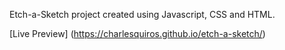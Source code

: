 
Etch-a-Sketch project created using Javascript, CSS and HTML.

[Live Preview] (https://charlesquiros.github.io/etch-a-sketch/)
